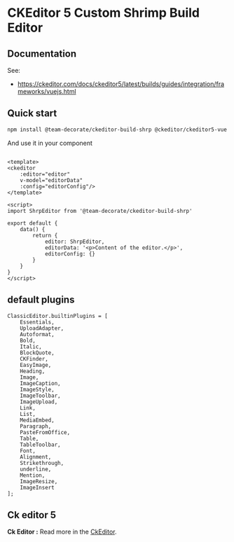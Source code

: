 CKEditor 5 Custom Shrimp Build Editor 
========================================

## Documentation

See:
* https://ckeditor.com/docs/ckeditor5/latest/builds/guides/integration/frameworks/vuejs.html


## Quick start
```bash
npm install @team-decorate/ckeditor-build-shrp @ckeditor/ckeditor5-vue
```

And use it in your component

```vue

<template>
<ckeditor
	:editor="editor"
	v-model="editorData"
	:config="editorConfig"/>
</template>

<script>
import ShrpEditor from '@team-decorate/ckeditor-build-shrp'

export default {
	data() {
		return {
			editor: ShrpEditor,
			editorData: '<p>Content of the editor.</p>',
			editorConfig: {}
		}
	}
}
</script>
```

## default plugins

```
ClassicEditor.builtinPlugins = [
	Essentials,
	UploadAdapter,
	Autoformat,
	Bold,
	Italic,
	BlockQuote,
	CKFinder,
	EasyImage,
	Heading,
	Image,
	ImageCaption,
	ImageStyle,
	ImageToolbar,
	ImageUpload,
	Link,
	List,
	MediaEmbed,
	Paragraph,
	PasteFromOffice,
	Table,
	TableToolbar,
	Font,
	Alignment,
	Strikethrough,
	underline,
	Mention,
	ImageResize,
	ImageInsert
];
```


 ## Ck editor 5
**Ck Editor :**  Read more in the [CkEditor](https://ckeditor.com/docs/ckeditor5/latest/builds/guides/development/custom-builds.html).

